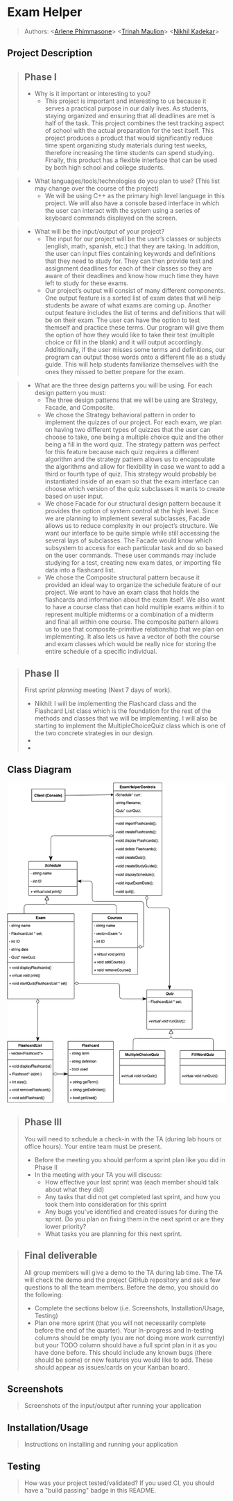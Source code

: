 # Exam Helper
 
 > Authors: \<[Arlene Phimmasone](https://github.com/arlenekimp)\> \<[Trinah Maulion](https://github.com/trinahcm )\> \<[Nikhil Kadekar](https://github.com/nkadekar)\>
 
## Project Description

 > ## Phase I
 > * Why is it important or interesting to you? <br>
 >   * This project is important and interesting to us because it serves a practical purpose in our daily lives. As students, staying organized and ensuring that all deadlines are met is half of the task. This project combines the test tracking aspect of school with the actual preparation for the test itself. This project produces a product that would significantly reduce time spent organizing study materials during test weeks, therefore increasing the time students can spend studying. Finally, this product has a flexible interface that can be used by both high school and college students.

 > * What languages/tools/technologies do you plan to use? (This list may change over the course of the project)
 >   * We will be using C++ as the primary high level language in this project. We will also have a console based interface in which the user can interact with the system using a series of keyboard commands displayed on the screen. 
 
 > * What will be the input/output of your project? <br>
 >   * The input for our project will be the user’s classes or subjects (english, math, spanish, etc.) that they are taking. In addition, the user can input files containing keywords and definitions that they need to study for. They can then provide test and assignment deadlines for each of their classes so they are aware of their deadlines and know how much time they have left to study for these exams.
 >   * Our project’s output will consist of many different components. One output feature is a sorted list of exam dates that will help students be aware of what exams are coming up. Another output feature includes the list of terms and definitions that will be on their exam. The user can have the option to test themself and practice these terms. Our program will give them the option of how they would like to take their test (multiple choice or fill in the blank) and it will output accordingly. Additionally, if the user misses some terms and definitions, our program can output those words onto a different file as a study guide. This will help students familiarize themselves with the ones they missed to better prepare for the exam.
 
 > * What are the three design patterns you will be using. For each design pattern you must:
 >   * The three design patterns that we will be using are Strategy, Facade, and Composite.
 >   * We chose the Strategy behavioral pattern in order to implement the quizzes of our project. For each exam, we plan on having two different types of quizzes that the user can choose to take, one being a multiple choice quiz and the other being a fill in the word quiz. The strategy pattern was perfect for this feature because each quiz requires a different algorithm and the strategy pattern allows us to encapsulate the algorithms and allow for flexibility in case we want to add a third or fourth type of quiz. This strategy would probably be instantiated inside of an exam so that the exam interface can choose which version of the quiz subclasses it wants to create based on user input.
 >   * We chose Facade for our structural design pattern because it provides the option of system control at the high level. Since we are planning to implement several subclasses, Facade allows us to reduce complexity in our project’s structure. We want our interface to be quite simple while still accessing the several lays of subclasses. The Facade would know which subsystem to access for each particular task and do so based on the user commands. These user commands may include studying for a test, creating new exam dates, or importing file data into a flashcard list.
 >   *  We chose the Composite structural pattern because it provided an ideal way to organize the schedule feature of our project. We want to have an exam class that holds the flashcards and information about the exam itself. We also want to have a course class that can hold multiple exams within it to represent multiple midterms or a combination of a midterm and final all within one course. The composite pattern allows us to use that composite-primitive relationship that we plan on implementing. It also lets us have a vector of both the course and exam classes which would be really nice for storing the entire schedule of a specific individual.



 > ## Phase II
 > First *sprint planning* meeting (Next 7 days of work).
 >   * Nikhil: I will be implementing the Flashcard class and the Flashcard List class which is the foundation for the rest of the methods and classes that we will be implementing. I will also be starting to implement the MultipleChoiceQuiz class which is one of the two concrete strategies in our design. 
 >   * 
 >   * 
## Class Diagram
 <p align="center">
    <img src="cs100 project omt.png">
 </p>
 
 > ## Phase III
 > You will need to schedule a check-in with the TA (during lab hours or office hours). Your entire team must be present. 
 > * Before the meeting you should perform a sprint plan like you did in Phase II
 > * In the meeting with your TA you will discuss: 
 >   - How effective your last sprint was (each member should talk about what they did)
 >   - Any tasks that did not get completed last sprint, and how you took them into consideration for this sprint
 >   - Any bugs you've identified and created issues for during the sprint. Do you plan on fixing them in the next sprint or are they lower priority?
 >   - What tasks you are planning for this next sprint.

 > ## Final deliverable
 > All group members will give a demo to the TA during lab time. The TA will check the demo and the project GitHub repository and ask a few questions to all the team members. 
 > Before the demo, you should do the following:
 > * Complete the sections below (i.e. Screenshots, Installation/Usage, Testing)
 > * Plan one more sprint (that you will not necessarily complete before the end of the quarter). Your In-progress and In-testing columns should be empty (you are not doing more work currently) but your TODO column should have a full sprint plan in it as you have done before. This should include any known bugs (there should be some) or new features you would like to add. These should appear as issues/cards on your Kanban board. 
 ## Screenshots
 > Screenshots of the input/output after running your application
 ## Installation/Usage
 > Instructions on installing and running your application
 ## Testing
 > How was your project tested/validated? If you used CI, you should have a "build passing" badge in this README.
 
